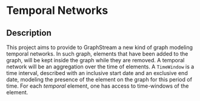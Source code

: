 # Temporal Networks

## Description

This project aims to provide to GraphStream a new kind of graph modeling temporal networks. In such graph, elements that
have been added to the graph, will be kept inside the graph while they are removed. A temporal network will be an aggregation
over the time of elements. A `TimeWindow` is a time interval, described with an inclusive start date and an exclusive end date,
modeling the presence of the element on the graph for this period of time. For each *temporal* element, one has access to
time-windows of the element.
